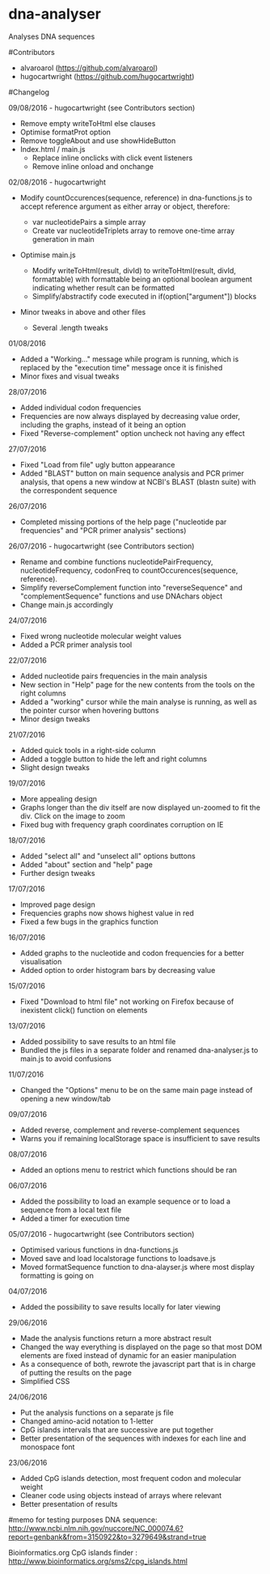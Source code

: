 # dna-analyser
Analyses DNA sequences

#Contributors
- alvaroarol (https://github.com/alvaroarol)
- hugocartwright (https://github.com/hugocartwright)

#Changelog

09/08/2016 - hugocartwright (see Contributors section)
- Remove empty writeToHtml else clauses
- Optimise formatProt option
- Remove toggleAbout and use showHideButton
- Index.html / main.js
	* Replace inline onclicks with click event listeners
	* Remove inline onload and onchange

02/08/2016 - hugocartwright
- Modify countOccurences(sequence, reference) in dna-functions.js to accept reference argument as either array or object, therefore:
	* var nucleotidePairs a simple array
	* Create var nucleotideTriplets array to remove one-time array generation in main

- Optimise main.js
    * Modify writeToHtml(result, divId) to writeToHtml(result, divId, formattable) with formattable being an optional boolean argument indicating whether result can be formatted
	* Simplify/abstractify code executed in if(option["argument"]) blocks

- Minor tweaks in above and other files
	* Several .length tweaks

01/08/2016
- Added a "Working..." message while program is running, which is replaced by the "execution time" message once it is finished
- Minor fixes and visual tweaks


28/07/2016
- Added individual codon frequencies
- Frequencies are now always displayed by decreasing value order, including the graphs, instead of it being an option
- Fixed "Reverse-complement" option uncheck not having any effect

27/07/2016
- Fixed "Load from file" ugly button appearance
- Added "BLAST" button on main sequence analysis and PCR primer analysis, that opens a new window at NCBI's BLAST (blastn suite) with the correspondent sequence

26/07/2016
- Completed missing portions of the help page ("nucleotide par frequencies" and "PCR primer analysis" sections)

26/07/2016 - hugocartwright (see Contributors section)
- Rename and combine functions nucleotidePairFrequency, nucleotideFrequency, codonFreq to countOccurences(sequence, reference).
- Simplify reverseComplement function into "reverseSequence" and "complementSequence" functions and use DNAchars object
- Change main.js accordingly

24/07/2016
- Fixed wrong nucleotide molecular weight values
- Added a PCR primer analysis tool

22/07/2016
- Added nucleotide pairs frequencies in the main analysis
- New section in "Help" page for the new contents from the tools on the right columns
- Added a "working" cursor while the main analyse is running, as well as the pointer cursor when hovering buttons
- Minor design tweaks

21/07/2016
- Added quick tools in a right-side column
- Added a toggle button to hide the left and right columns
- Slight design tweaks

19/07/2016
- More appealing design
- Graphs longer than the div itself are now displayed un-zoomed to fit the div. Click on the image to zoom
- Fixed bug with frequency graph coordinates corruption on IE

18/07/2016
- Added "select all" and "unselect all" options buttons
- Added "about" section and "help" page
- Further design tweaks

17/07/2016
- Improved page design
- Frequencies graphs now shows highest value in red
- Fixed a few bugs in the graphics function

16/07/2016
- Added graphs to the nucleotide and codon frequencies for a better visualisation
- Added option to order histogram bars by decreasing value

15/07/2016
- Fixed "Download to html file" not working on Firefox because of inexistent click() function on <a> elements

13/07/2016
- Added possibility to save results to an html file
- Bundled the js files in a separate folder and renamed dna-analyser.js to main.js to avoid confusions

11/07/2016
- Changed the "Options" menu to be on the same main page instead of opening a new window/tab

09/07/2016
- Added reverse, complement and reverse-complement sequences
- Warns you if remaining localStorage space is insufficient to save results

08/07/2016
- Added an options menu to restrict which functions should be ran

06/07/2016
- Added the possibility to load an example sequence or to load a sequence from a local text file
- Added a timer for execution time

05/07/2016 - hugocartwright (see Contributors section)
- Optimised various functions in dna-functions.js
- Moved save and load localstorage functions to loadsave.js
- Moved formatSequence function to dna-alayser.js where most display formatting is going on

04/07/2016
- Added the possibility to save results locally for later viewing

29/06/2016
- Made the analysis functions return a more abstract result
- Changed the way everything is displayed on the page so that most DOM elements are fixed instead of dynamic for an easier manipulation
- As a consequence of both, rewrote the javascript part that is in charge of putting the results on the page
- Simplified CSS

24/06/2016
- Put the analysis functions on a separate js file
- Changed amino-acid notation to 1-letter
- CpG islands intervals that are successive are put together
- Better presentation of the sequences with indexes for each line and monospace font

23/06/2016
- Added CpG islands detection, most frequent codon and molecular weight
- Cleaner code using objects instead of arrays where relevant
- Better presentation of results

#memo for testing purposes
DNA sequence: http://www.ncbi.nlm.nih.gov/nuccore/NC_000074.6?report=genbank&from=3150922&to=3279649&strand=true

Bioinformatics.org CpG islands finder : http://www.bioinformatics.org/sms2/cpg_islands.html
